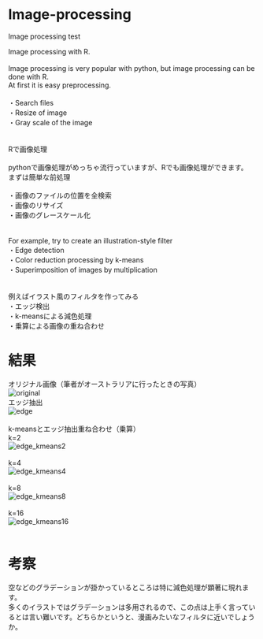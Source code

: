 # Image-processing
Image processing test

Image processing with R.<br>
<br>
Image processing is very popular with python, but image processing can be done with R.<br>
At first it is easy preprocessing.<br>
<br>
・Search files<br>
・Resize of image<br>
・Gray scale of the image<br>
<br><br>
Rで画像処理<br>
<br>
pythonで画像処理がめっちゃ流行っていますが、Rでも画像処理ができます。<br>
まずは簡単な前処理<br>
<br>
・画像のファイルの位置を全検索<br>
・画像のリサイズ<br>
・画像のグレースケール化<br>
<br><br>
For example, try to create an illustration-style filter<br>
・Edge detection<br>
・Color reduction processing by k-means<br>
・Superimposition of images by multiplication<br>
<br><br>
例えばイラスト風のフィルタを作ってみる<br>
・エッジ検出<br>
・k-meansによる減色処理<br>
・乗算による画像の重ね合わせ<br>

# 結果
オリジナル画像（筆者がオーストラリアに行ったときの写真）<br>
![original](https://user-images.githubusercontent.com/29366710/58598617-133f0000-82b8-11e9-9516-0eb38bc49303.jpg)<br>
エッジ抽出<br>
![edge](https://user-images.githubusercontent.com/29366710/58598701-5dc07c80-82b8-11e9-99fe-41b56957ebc6.jpg)<br><br>
k-meansとエッジ抽出重ね合わせ（乗算）<br>
k=2<br>
![edge_kmeans2](https://user-images.githubusercontent.com/29366710/58598675-484b5280-82b8-11e9-99e9-fffa1b4ecd69.jpg)<br><br>
k=4<br>
![edge_kmeans4](https://user-images.githubusercontent.com/29366710/58598678-4bded980-82b8-11e9-9c5b-d4a16860c912.jpg)<br><br>
k=8<br>
![edge_kmeans8](https://user-images.githubusercontent.com/29366710/58598682-4ed9ca00-82b8-11e9-8982-60bf6d523225.jpg)<br><br>
k=16<br>
![edge_kmeans16](https://user-images.githubusercontent.com/29366710/58598687-5305e780-82b8-11e9-8b21-c301b66c62ed.jpg)<br>
<br>
# 考察
空などのグラデーションが掛かっているところは特に減色処理が顕著に現れます。<br>
多くのイラストではグラデーションは多用されるので、この点は上手く言っているとは言い難いです。どちらかというと、漫画みたいなフィルタに近いでしょうか。<br>

